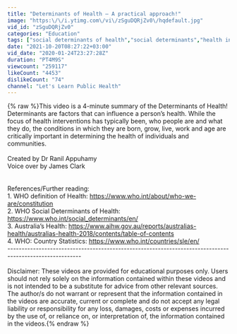```yaml
---
title: "Determinants of Health – A practical approach!"
image: "https:\/\/i.ytimg.com\/vi\/zSguDQRjZv0\/hqdefault.jpg"
vid_id: "zSguDQRjZv0"
categories: "Education"
tags: ["social determinants of health","social determinants","health inequity"]
date: "2021-10-20T08:27:22+03:00"
vid_date: "2020-01-24T23:27:28Z"
duration: "PT4M9S"
viewcount: "259117"
likeCount: "4453"
dislikeCount: "74"
channel: "Let's Learn Public Health"
---
```

{% raw %}This video is a 4-minute summary of the Determinants of Health! Determinants are factors that can influence a person’s health. While the focus of health interventions has typically been, who people are and what they do, the conditions in which they are born, grow, live, work and age are critically important in determining the health of individuals and communities. <br /><br />Created by Dr Ranil Appuhamy<br />Voice over by James Clark<br /><br /><br />References/Further reading:<br />1. WHO definition of Health: <a rel="nofollow" target="blank" href="https://www.who.int/about/who-we-are/constitution">https://www.who.int/about/who-we-are/constitution</a><br />2. WHO Social Determinants of Health: <a rel="nofollow" target="blank" href="https://www.who.int/social_determinants/en/">https://www.who.int/social_determinants/en/</a><br />3. Australia’s Health: <a rel="nofollow" target="blank" href="https://www.aihw.gov.au/reports/australias-health/australias-health-2018/contents/table-of-contents">https://www.aihw.gov.au/reports/australias-health/australias-health-2018/contents/table-of-contents</a><br />4. WHO: Country Statistics: <a rel="nofollow" target="blank" href="https://www.who.int/countries/sle/en/">https://www.who.int/countries/sle/en/</a><br />-------------------------------------------------------------------------------------------------------- <br /><br />Disclaimer: These videos are provided for educational purposes only. Users should not rely solely on the information contained within these videos and is not intended to be a substitute for advice from other relevant sources. The author/s do not warrant or represent that the information contained in the videos are accurate, current or complete and do not accept any legal liability or responsibility for any loss, damages, costs or expenses incurred by the use of, or reliance on, or interpretation of, the information contained in the videos.{% endraw %}

